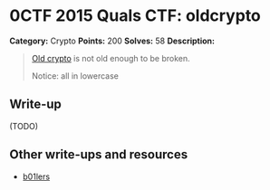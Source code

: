 # 0CTF 2015 Quals CTF: oldcrypto

**Category:** Crypto
**Points:** 200
**Solves:** 58
**Description:**

> [Old crypto](oldcrypto.zip) is not old enough to be broken.
>
> Notice: all in lowercase

## Write-up

(TODO)

## Other write-ups and resources

* [b01lers](https://b01lers.net/challenges/0ctf/Old%20cryptography/39/)
